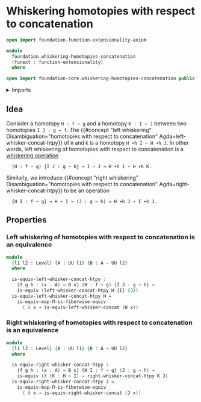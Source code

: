 # Whiskering homotopies with respect to concatenation

```agda
open import foundation.function-extensionality-axiom

module
  foundation.whiskering-homotopies-concatenation
  (funext : function-extensionality)
  where

open import foundation-core.whiskering-homotopies-concatenation public
```

<details><summary>Imports</summary>

```agda
open import foundation.universe-levels
open import foundation.whiskering-identifications-concatenation funext

open import foundation-core.equivalences
open import foundation-core.functoriality-dependent-function-types funext
open import foundation-core.homotopies
```

</details>

## Idea

Consider a homotopy `H : f ~ g` and a homotopy `K : I ~ J` between two
homotopies `I J : g ~ f`. The
{{#concept "left whiskering" Disambiguation="homotopies with respect to concatenation" Agda=left-whisker-concat-htpy}}
of `H` and `K` is a homotopy `H ∙h I ~ H ∙h J`. In other words, left whiskering
of homotopies with respect to concatenation is a
[whiskering operation](foundation.whiskering-operations.md)

```text
  (H : f ~ g) {I J : g ~ h} → I ~ J → H ∙h I ~ H ∙h K.
```

Similarly, we introduce
{{#concept "right whiskering" Disambiguation="homotopies with respect to concatenation" Agda=right-whisker-concat-htpy}}
to be an operation

```text
  {H I : f ~ g} → H ~ I → (J : g ~ h) → H ∙h J ~ I ∙h J.
```

## Properties

### Left whiskering of homotopies with respect to concatenation is an equivalence

```agda
module _
  {l1 l2 : Level} {A : UU l1} {B : A → UU l2}
  where

  is-equiv-left-whisker-concat-htpy :
    {f g h : (x : A) → B x} (H : f ~ g) {I J : g ~ h} →
    is-equiv (left-whisker-concat-htpy H {I} {J})
  is-equiv-left-whisker-concat-htpy H =
    is-equiv-map-Π-is-fiberwise-equiv
      ( λ x → is-equiv-left-whisker-concat (H x))
```

### Right whiskering of homotopies with respect to concatenation is an equivalence

```agda
module _
  {l1 l2 : Level} {A : UU l1} {B : A → UU l2}
  where

  is-equiv-right-whisker-concat-htpy :
    {f g h : (x : A) → B x} {H I : f ~ g} (J : g ~ h) →
    is-equiv (λ (K : H ~ I) → right-whisker-concat-htpy K J)
  is-equiv-right-whisker-concat-htpy J =
    is-equiv-map-Π-is-fiberwise-equiv
      ( λ x → is-equiv-right-whisker-concat (J x))
```
